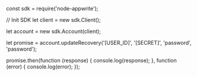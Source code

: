 const sdk = require('node-appwrite');

// Init SDK
let client = new sdk.Client();

let account = new sdk.Account(client);

let promise = account.updateRecovery('[USER_ID]', '[SECRET]', 'password', 'password');

promise.then(function (response) {
    console.log(response);
}, function (error) {
    console.log(error);
});